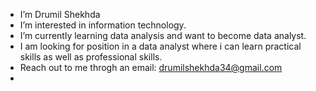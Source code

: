 -   I’m Drumil Shekhda
-  I’m interested in information technology.
-  I’m currently learning data analysis and want to become data analyst.
-  I am looking for position in a data analyst where i can learn practical skills as well as professional skills.
-  Reach out to me throgh an email: drumilshekhda34@gmail.com
- 
<!---
drumil2407/drumil2407 is a ✨ special ✨ repository because its `README.md` (this file) appears on your GitHub profile.
You can click the Preview link to take a look at your changes.
--->
